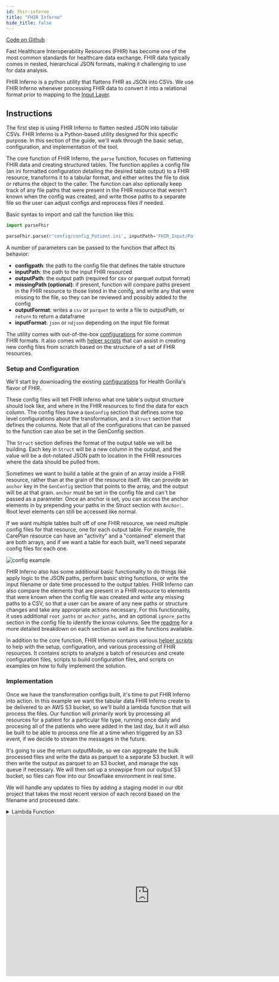 ```yaml
---
id: fhir-inferno
title: "FHIR Inferno"
hide_title: false
---
```


[Code on Github](https://github.com/tuva-health/FHIR_inferno)

Fast Healthcare Interoperability Resources (FHIR) has become one of the most common standards for healthcare data exchange.  FHIR data typically comes in nested, hierarchical JSON formats, making it challenging to use for data analysis.

FHIR Inferno is a python utility that flattens FHIR as JSON into CSVs.  We use FHIR Inferno whenever processing FHIR data to convert it into a relational format prior to mapping to the [Input Layer](input-layer).
 
## Instructions
The first step is using FHIR Inferno to flatten nested JSON into tabular CSVs.  FHIR Inferno is a Python-based utility designed for this specific purpose.  In this section of the guide, we'll walk through the basic setup, configuration, and implementation of the tool.

The core function of FHIR Inferno, the `parse` function, focuses on flattening FHIR data and creating structured tables.  The function applies a config file (an ini formatted configuration detailing the desired table output) to a FHIR resource, transforms it to a tabular format, and either writes the file to disk or returns the object to the caller.  The function can also optionally keep track of any file paths that were present in the FHIR resource that weren't known when the config was created, and write those paths to a separate file so the user can adjust configs and reprocess files if needed.

Basic syntax to import and call the function like this:
```python
import parseFhir

parseFhir.parse(r'config/config_Patient.ini', inputPath='FHIR_Input/Patient_0001.json',outputPath='FHIR_output/Patient_0001.csv', missingPath='missing_paths/Patient_0001.csv',outputFormat='csv')

```
A number of parameters can be passed to the function that affect its behavior:
- **configpath**: the path to the config file that defines the table structure
- **inputPath**: the path to the input FHIR resourced
- **outputPath**: the output path (required for csv or parquet output format)
- **missingPath (optional)**: if present, function will compare paths present in the FHIR resource to those listed in the conifg, and write any that were missing to the file, so they can be reviewed and possibly added to the config
- **outputFormat**: writes a `csv` or `parquet` to write a file to outputPath, or `return` to return a dataframe
- **inputFormat**: `json` or `ndjson` depending on the input file format

The utility comes with out-of-the-box [configurations](https://github.com/tuva-health/FHIR_inferno/tree/main/configurations) for some common FHIR formats.  It also comes with [helper scripts](https://github.com/tuva-health/FHIR_inferno/tree/main/helper_scripts) that can assist in creating new config files from scratch based on the structure of a set of FHIR resources.

### Setup and Configuration
We'll start by downloading the existing [configurations](https://github.com/tuva-health/FHIR_inferno/tree/main/configurations/configuration_Health_Gorilla) for Health Gorilla's flavor of FHIR. 

These config files will tell FHIR Inferno what one table's output structure should look like, and where in the FHIR resources to find the data for each column.  The config files have a `GenConfig` section that defines some top level configurations about the transformation, and a `Struct` section that defines the columns.  Note that all of the configurations that can be passed to the function can also be set in the GenConfig section.

The `Struct` section defines the format of the output table we will be building. Each key in `Struct` will be a new column in the output, and the value will be a dot-notated JSON path to location in the FHIR resources where the data should be pulled from.  

Sometimes we want to build a table at the grain of an array inside a FHIR resource, rather than at the grain of the resource itself.  We can provide an `anchor` key in the `GenConfig` section that points to the array, and the output will be at that grain.  `anchor` must be set in the config file and can't be passed as a parameter. Once an anchor is set, you can access the anchor elements in by prepending your paths in the Struct section with `Anchor:`.  Root level elements can still be accessed like normal.

If we want multiple tables built off of one FHIR resource, we need multiple config files for that resource, one for each output table.  For example, the CarePlan resource can have an "activity" and a "contained" element that are both arrays, and if we want a table for each built, we'll need separate config files for each one.

![config example](/img/fhir_preprocessing/AnchorConfig.jpg)

FHIR Inferno also has some additional basic functionality to do things like apply logic to the JSON paths, perform basic string functions, or write the input filename or date time processed to the output tables.  FHIR Inferno can also compare the elements that are present in a FHIR resource to elements that were known when the config file was created and write any missing paths to a CSV, so that a user can be aware of 
any new paths or structure changes and take any appropriate actions necessary.  For this functionality, it uses additional `root_paths` or `anchor_paths`, and an optional `ignore_paths` section in the config file to identify the know columns.  See the 
[readme](https://github.com/tuva-health/FHIR_inferno/blob/main/README.md) for a more detailed breakdown on each section as well as the functions available.

In addition to the core function, FHIR Inferno contains various [helper scripts](https://github.com/tuva-health/FHIR_inferno/tree/main/helper_scripts) to help with the setup, configuration, and various processing of FHIR resources.  It contains scripts to analyze a batch of resources and 
create configuration files, scripts to build configuration files, and scripts on examples on how to fully implement the solution.

### Implementation
Once we have the transformation configs built, it's time to put FHIR Inferno into action.  In this example we want the tabular data FHIR Inferno create to be delivered to an AWS S3 bucket, so we'll build a lambda function that will process the files.  Our function will primarily work by processing all resources for a patient for a particular file type, running once daily and procesing all of the patients who were added in the last day, but it will also be built to be able to process one file at a time when triggered by an S3 event, if we decide to stream the messages in the future.

It's going to use the return outputMode, so we can aggregate the bulk processed files and write the data as parquet to a separate S3 bucket.  It will then write the output as parquet to an S3 bucket, and manage the sqs queue if necessary.  We will then set up a snowpipe from our output S3 bucket, so files can flow into our Snowflake environment in real time.

We will handle any updates to files by adding a staging model in our dbt project that takes the most recent version of each record based on the filename and processed date.

<details>
<summary>Lambda Function</summary>

```python
import boto3
import os
import parseFhir
import json
import shutil
import logging
import time
import fnmatch
import pandas as pd
import pyarrow as pa
import pyarrow.parquet as pq
from botocore.exceptions import ClientError

logger = logging.getLogger()
logger.setLevel(logging.INFO)


## cleares the temp directory.  With multiple lambda invocations, this can contain resources from previous runs
def clear_tmp_directory():
    for filename in os.listdir('/tmp/'):
        file_path = os.path.join('/tmp/', filename)
        try:
            if os.path.isfile(file_path) or os.path.islink(file_path):
                os.unlink(file_path)
            elif os.path.isdir(file_path):
                shutil.rmtree(file_path)
        except Exception as e:
            logger.exception(f'Failed to delete {file_path}. Reason: {e}', exc_info=True)


# function to call the fhir parse
def execute_parse(resourceType,filepath,outfiledir,anchors,par_dir,filename,agg):
    # for aggregating files
    if agg:
        out_path_group = os.path.join(outfiledir, 'parquet_groups', resourceType, par_dir + '.parquet')
        os.makedirs(os.path.dirname(out_path_group), exist_ok=True)
        # outMissing = os.path.join(outfiledir,'missing_paths',par_dir, filename + '.csv')
        outMissing = os.path.join(outfiledir,'missing_paths', resourceType, par_dir + '.csv')
        os.makedirs(os.path.dirname(outMissing), exist_ok=True)
        dfs = []
        for dirpath, dirnames, filenames in os.walk('/tmp/input/'):
            for filename in filenames:
                logger.debug(f"file oslistdir inside exec: {dirpath} {filename}")
                # outMissing = os.path.join(outfiledir, 'missing_paths', par_dir, filename + '.csv')
                # os.makedirs(os.path.dirname(outMissing), exist_ok=True)
                df = parseFhir.parse(r'config/config_'+ resourceType +'.ini', inputPath=os.path.join(dirpath,filename),  missingPath=outMissing,outputFormat='return')

                logger.debug(f"DataFrame summary:\n{df.describe()}")
                dfs.append(df)
        aggregated_df = pd.concat(dfs, ignore_index=True)

        # Write aggregated data to Parquet
        table = pa.Table.from_pandas(aggregated_df)

        pq.write_table(table, out_path_group)

        for anchor in anchors:
            dfs = []
            out_path_group = os.path.join(outfiledir, 'parquet_groups', resourceType + '_' + anchor, par_dir + '.parquet')
            for dirpath, dirnames, filenames in os.walk('/tmp/input/'):
                for filename in filenames:
                    outMissing = os.path.join(outfiledir, 'missing_paths', par_dir, filename + '.csv')
                    os.makedirs(os.path.dirname(outMissing), exist_ok=True)
                    df = parseFhir.parse(r'config/config_' + resourceType + '_' + anchor + '.ini', inputPath=os.path.join(dirpath,filename),
                                         missingPath=outMissing,outputFormat='return')

                    dfs.append(df)
            aggregated_df = pd.concat(dfs, ignore_index=True)

            # Write aggregated data to Parquet
            table = pa.Table.from_pandas(aggregated_df)
            os.makedirs(os.path.dirname(out_path_group), exist_ok=True)
            pq.write_table(table, out_path_group)

    # for processing streamed files
    else:
        outPath = os.path.join(outfiledir,'parquet_files',resourceType, par_dir, filename + '.parquet')
        outMissing = os.path.join(outfiledir,'missing_paths',par_dir, filename + '.csv')
        os.makedirs(os.path.dirname(outPath), exist_ok=True)
        os.makedirs(os.path.dirname(outMissing), exist_ok=True)
        parseFhir.parse(r'config/config_'+ resourceType +'.ini', inputPath=filepath, outputPath=outPath, missingPath=outMissing,outputFormat='parquet')
        for anchor in anchors:
            outPath = os.path.join(outfiledir,'parquet_files',resourceType + '_' + anchor, par_dir, filename + '_' + anchor + '.parquet')
            outMissing = os.path.join(outfiledir,'missing_paths',par_dir, filename + '_' + anchor + '.csv')
            os.makedirs(os.path.dirname(outPath), exist_ok=True)
            os.makedirs(os.path.dirname(outMissing), exist_ok=True)
            parseFhir.parse(r'config/config_' + resourceType + '_' + anchor + '.ini', inputPath=filepath, outputPath=outPath,missingPath=outMissing,outputFormat='parquet')

def choose_config(filepath,outfiledir,agg=False):
    path_parts = filepath.split(os.sep)
    if len(path_parts) >= 2:
        # Join the last two parts of the path (the directory and the file name)
        par_dir = path_parts[-2]
    else:
        # Use only the last part of the path (the file name)
        par_dir = ''
    filename = os.path.basename(filepath)
    outMissing = os.path.join(outfiledir,'missing_paths',par_dir, filename + '.parquet')
    os.makedirs(os.path.dirname(outMissing), exist_ok=True)
    resourceType = os.path.basename(filepath).split('_')[0]
    logger.debug(f"\n--Choosing Congid\nFilepath:{filename}\nResource Type:{resourceType}")

    if resourceType == 'AllergyIntolerance':
        execute_parse(resourceType,filepath,outfiledir,[],par_dir,filename,agg)

    elif resourceType == 'CarePlan':
        execute_parse(resourceType,filepath,outfiledir,['activity','contained'],par_dir,filename,agg)

    elif resourceType == 'Condition':
        execute_parse(resourceType,filepath,outfiledir,['code_coding'],par_dir,filename,agg)

    elif resourceType == 'Coverage':
        execute_parse(resourceType,filepath,outfiledir,[],par_dir,filename,agg)

    elif resourceType == 'DeviceUseStatement':
        execute_parse(resourceType,filepath,outfiledir,['extension','contained'],par_dir,filename,agg)

    elif resourceType == 'DiagnosticReport':
        execute_parse(resourceType,filepath,outfiledir,['result','extension'],par_dir,filename,agg)

    elif resourceType == 'DocumentReference':
        execute_parse(resourceType,filepath,outfiledir,[],par_dir,filename,agg)

    elif resourceType == 'Encounter':
        execute_parse(resourceType,filepath,outfiledir,['contained'],par_dir,filename,agg)

    elif resourceType == 'FamilyMemberHistory':
        execute_parse(resourceType,filepath,outfiledir,['condition'],par_dir,filename,agg)

    elif resourceType == 'Immunization':
        execute_parse(resourceType,filepath,outfiledir,['contained'],par_dir,filename,agg)

    elif resourceType == 'MedicationStatement':
        execute_parse(resourceType,filepath,outfiledir,['MedicationCodeableConcept_coding','contained'],par_dir,filename,agg)

    elif resourceType == 'Observation':
        execute_parse(resourceType,filepath,outfiledir,['hasMember','extension','contained'],par_dir,filename,agg)

    elif resourceType == 'Organization':
        execute_parse(resourceType,filepath,outfiledir,[],par_dir,filename,agg)

    elif resourceType == 'Patient':
        execute_parse(resourceType,filepath,outfiledir,['address'],par_dir,filename,agg)

    elif resourceType == 'Procedure':
        execute_parse(resourceType,filepath,outfiledir,['contained','reasonCode'],par_dir,filename,agg)

    else:
        logging.error('Missed a resource type: ' + resourceType, exc_info=True)
        raise

def lambda_handler(event, context):
    logger.debug(f"Starting: {json.dumps(event)}")
    try:
        clear_tmp_directory()
        s3_client = boto3.client('s3')


        local_input_path = '/tmp/input/'
        local_output_path = '/tmp/output/'
        os.makedirs(local_input_path, exist_ok=True)
        os.makedirs(local_output_path, exist_ok=True)

        # S3 event information
        input_type = None
        if event.get('Records') and event['Records'][0].get('eventSource') == 'aws:sqs':
            input_type = 'sqs'
            try:
                body = event['Records'][0]['body']
                receipt_handle = event['Records'][0]['receiptHandle']
                event_data = json.loads(body)
            except json.JSONDecodeError as e:
                logger.error("fError parsing SQS message body: {e}")
                raise e  # or handle the error as you see fit
        else:
            input_type = 'trigger'
            event_data = event
        s3_event = event_data['Records'][0]['s3']
        bucket_name = s3_event['bucket']['name']
        agg = s3_event.get('agg', False)
        prefix = s3_event.get('prefix', 'zzzzz')
        pattern = s3_event.get('pattern', '*')
        skip_count = s3_event.get('skip', 0)
        recursion_depth = s3_event.get('recursion_depth', 0)
        file_key = s3_event.get('object', {}).get('key')


        logger.info(f"\n--Processing\nBucket:{bucket_name}\nprefix:{prefix}\npattern{pattern}\nskip_count:{skip_count}\nrecursion_depth:{recursion_depth}\nagg:{agg}\nfile_key:{file_key}")


        if agg:
            # Check the recursion depth
            if recursion_depth > 25:
                logger.error("Maximum recursion depth reached.")
                return {
                    'statusCode': 400,
                    'body': json.dumps('Maximum recursion depth reached')
                }
            # List and process files
            s3_resource = boto3.resource('s3')
            bucket = s3_resource.Bucket(bucket_name)
            processed_files_count = 0  # Counter for files processed after skipping
            total_files_count = 0  # Total files examined
            local_input_file = None  # Initialize the variable with a default value

            for obj in bucket.objects.filter(Prefix=prefix):
                if fnmatch.fnmatch(obj.key, pattern):
                    local_input_file = os.path.join(local_input_path, obj.key)

                    if obj.key.endswith('/'):  # Skip 'folders'
                        logger.debug(f"Skipping 'folder' key: {obj.key}")
                        continue


                    if total_files_count < skip_count:
                        total_files_count += 1
                        logger.debug(f"\n--Skipping\nObject key: {obj.key}, Local input file path: {local_input_file}")
                        continue  # Skip this file
                    logger.debug(f"\n--Downloading\nObject key: {obj.key}, Local input file path: {local_input_file}")
                    try:
                        os.makedirs(os.path.dirname(local_input_file), exist_ok=True)
                        s3_client.download_file(bucket_name, obj.key, local_input_file)
                    except Exception as e:
                        logger.exception(f"Error occurred while processing {obj.key}: {e}", exc_info=True)
                        continue


                    processed_files_count += 1
                    total_files_count += 1

                    # Check if limit is reached
                    if processed_files_count >= 1000:
                        # Trigger next Lambda function
                        sqs = boto3.client('sqs')
                        new_event = {
                            "Records": [
                                {
                                    "s3": {
                                        "bucket": {
                                            "name": bucket_name
                                        },
                                        "object": {
                                            "key": obj.key
                                        },
                                        "prefix": prefix,
                                        "pattern": pattern,
                                        "skip": skip_count + 1000,
                                        "recursion_depth": recursion_depth + 1,
                                        "agg": True
                                    }
                                }
                            ]
                        }
                        message_body = json.dumps(new_event)
                        logging.info(f'\n--Invoking sqs\nPrefix: {prefix}\nPattern: {pattern}\nRecursion Depth: {recursion_depth}')

                        sqs.send_message(
                            QueueUrl="https://sqs.us-east-1.amazonaws.com/123456789012/health_gorilla_queue",
                            MessageBody=message_body
                        )
                        break
            if local_input_file is None:
                logger.warning("No valid input file found.")
                return {
                    'statusCode': 204,
                    'body': json.dumps(f'\nNo valid input file found.\nBucket:{bucket_name}\nprefix:{prefix}\npattern{pattern}\nskip_count:{skip_count}\nrecursion_depth:{recursion_depth}\nagg:{agg}\nfile_key:{file_key}')
                }
            choose_config(local_input_file, local_output_path, True)

        ## single file processing
        else:
            local_input_file = '/tmp/input/' + file_key
            try:
                os.makedirs(os.path.dirname(local_input_file), exist_ok=True)
                s3_client.download_file(bucket_name, file_key, local_input_file)
                choose_config(local_input_file, local_output_path, False)
                processed_files_count = 1
                total_files_count = 1
            except Exception as e:
                logger.error(f"Error occurred while processing {file_key}: {e}")



        # Upload processed files to S3
        upload_processed_files(local_output_path, s3_client,recursion_depth)

        if input_type == 'sqs':
            try:
                sqs = boto3.client('sqs')
                sqs.delete_message(
                    QueueUrl="https://sqs.us-east-1.amazonaws.com/123456789012/health_gorilla_queue",
                    ReceiptHandle=receipt_handle
                )
            except Exception as e:
                logger.error(f"Failed to remove message from queue: {e}")
        logger.info(f"\nSuccessfully processed {processed_files_count} files. Total files examined: {total_files_count}\nBucket:{bucket_name}\nprefix:{prefix}\npattern{pattern}\nskip_count:{skip_count}\nrecursion_depth:{recursion_depth}\nagg:{agg}\nfile_key:{file_key}")
        return {
            'statusCode': 200,
            'body': json.dumps(f'Processed {processed_files_count} files. Total processed: {total_files_count}')
        }
    except Exception as e:
        logger.error("An error occurred", exc_info=True)
        raise


def upload_processed_files(local_output_path, s3_client,recursion_depth):
    output_bucket_name = 'output-bucket'
    for dirpath, dirnames, filenames in os.walk(local_output_path):
        for filename in filenames:
            file_path = os.path.join(dirpath, filename)
            if os.path.isfile(file_path):
                relative_path = os.path.relpath(file_path, start=local_output_path)
                if recursion_depth > 0:
                    base, ext = os.path.splitext(relative_path)
                    modified_relative_path = f"{base}_{recursion_depth}{ext}"
                    output_file_key = os.path.join('FHIR_Output', modified_relative_path)
                else:
                    output_file_key = os.path.join('FHIR_Output', relative_path)
                output_file_key = output_file_key.replace(os.path.sep, '/')
                s3_client.upload_file(file_path, output_bucket_name, output_file_key)
```

</details>

<iframe width="768" height="432" src="https://miro.com/app/live-embed/uXjVNoLCUCI=/?moveToViewport=-462,-396,1536,720&embedId=78007405977" frameborder="0" scrolling="no" allow="fullscreen; clipboard-read; clipboard-write" allowfullscreen></iframe>
